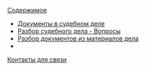 <!-- [В начало](/docs/index.md) -->

[Содержимое](./content/readme.md)
- [Документы в судебном деле](./content/dokumenty-v-sud-dele/about.md)
- [Разбор судебного дела - Вопросы](./content/sud-delo-razbor-voprosov/about.md)
- [Разбор документов из материалов дела](./content/sud-delo-razbor-docs/)
- 
[Контакты для связи](./contacts/readme.md)



